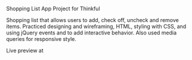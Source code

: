 Shopping List App Project for Thinkful

Shopping list that allows users to add, check off, uncheck and remove items. 
Practiced designing and wireframing, HTML, styling with CSS, and using jQuery events and to add interactive behavior. 
Also used media queries for responsive style. 

Live preview at 

